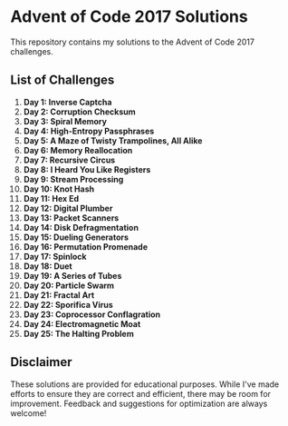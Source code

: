 # Advent of Code 2017 Solutions

This repository contains my solutions to the Advent of Code 2017 challenges.

## List of Challenges

1. **Day 1: Inverse Captcha**
2. **Day 2: Corruption Checksum**
3. **Day 3: Spiral Memory**
4. **Day 4: High-Entropy Passphrases**
5. **Day 5: A Maze of Twisty Trampolines, All Alike**
6. **Day 6: Memory Reallocation**
7. **Day 7: Recursive Circus**
8. **Day 8: I Heard You Like Registers**
9. **Day 9: Stream Processing**
10. **Day 10: Knot Hash**
11. **Day 11: Hex Ed**
12. **Day 12: Digital Plumber**
13. **Day 13: Packet Scanners**
14. **Day 14: Disk Defragmentation**
15. **Day 15: Dueling Generators**
16. **Day 16: Permutation Promenade**
17. **Day 17: Spinlock**
18. **Day 18: Duet**
19. **Day 19: A Series of Tubes**
20. **Day 20: Particle Swarm**
21. **Day 21: Fractal Art**
22. **Day 22: Sporifica Virus**
23. **Day 23: Coprocessor Conflagration**
24. **Day 24: Electromagnetic Moat**
25. **Day 25: The Halting Problem**

## Disclaimer

These solutions are provided for educational purposes. While I've made efforts to ensure they are correct and efficient, there may be room for improvement. Feedback and suggestions for optimization are always welcome!
